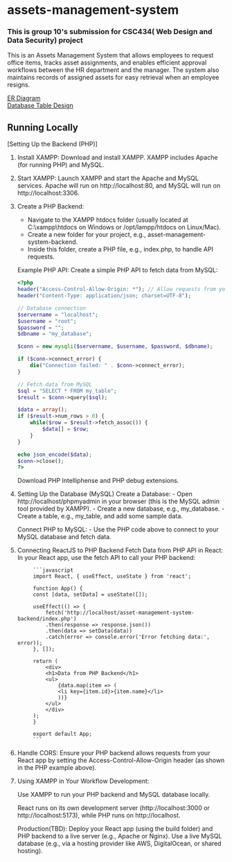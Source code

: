 # assets-management-system
### This is group 10's submission for CSC434( Web Design and Data Security) project

<p>This is an Assets Management System that allows employees to request office items, tracks asset assignments, and enables efficient approval workflows between the HR department and the manager. 
The system also maintains records of assigned assets for easy retrieval when an employee resigns. </p>

[ER Diagram](https://lucid.app/lucidchart/a3306a6d-dd63-4e10-aa91-82ac93e66541/edit?invitationId=inv_d4963a3c-4eeb-4c3e-a5d1-a6cae4cb8226&page=0_0#)
<br>
[Database Table Design](https://docs.google.com/document/d/14YLVsWOCC5YYNDU1jR4f3EzR9nHA6FsWQ8jM2PKTqWo/edit?usp=sharing)

## Running Locally
[Setting Up the Backend (PHP)]
1. Install XAMPP:
    Download and install XAMPP.
    XAMPP includes Apache (for running PHP) and MySQL.

2. Start XAMPP:
    Launch XAMPP and start the Apache and MySQL services.
    Apache will run on http://localhost:80, and MySQL will run on http://localhost:3306.

3. Create a PHP Backend:
    - Navigate to the XAMPP htdocs folder (usually located at C:\xampp\htdocs on Windows or /opt/lampp/htdocs on Linux/Mac).
    - Create a new folder for your project, e.g., asset-management-system-backend.
    - Inside this folder, create a PHP file, e.g., index.php, to handle API requests.

    Example PHP API:
    Create a simple PHP API to fetch data from MySQL:

    ```php
    <?php
    header("Access-Control-Allow-Origin: *"); // Allow requests from your React app
    header("Content-Type: application/json; charset=UTF-8");

    // Database connection
    $servername = "localhost";
    $username = "root";
    $password = "";
    $dbname = "my_database";

    $conn = new mysqli($servername, $username, $password, $dbname);

    if ($conn->connect_error) {
        die("Connection failed: " . $conn->connect_error);
    }

    // Fetch data from MySQL
    $sql = "SELECT * FROM my_table";
    $result = $conn->query($sql);

    $data = array();
    if ($result->num_rows > 0) {
        while($row = $result->fetch_assoc()) {
            $data[] = $row;
        }
    }

    echo json_encode($data);
    $conn->close();
    ?>
    ```

    Download PHP Intelliphense and PHP debug extensions.

4. Setting Up the Database (MySQL)
    Create a Database:
        - Open http://localhost/phpmyadmin in your browser (this is the MySQL admin tool provided by XAMPP).
        - Create a new database, e.g., my_database.
        - Create a table, e.g., my_table, and add some sample data.

    Connect PHP to MySQL:
        - Use the PHP code above to connect to your MySQL database and fetch data.

5. Connecting ReactJS to PHP Backend
    Fetch Data from PHP API in React:
        In your React app, use the fetch API to call your PHP backend:

            ```javascript
            import React, { useEffect, useState } from 'react';

            function App() {
            const [data, setData] = useState([]);

            useEffect(() => {
                fetch('http://localhost/asset-management-system-backend/index.php')
                .then(response => response.json())
                .then(data => setData(data))
                .catch(error => console.error('Error fetching data:', error));
            }, []);

            return (
                <div>
                <h1>Data from PHP Backend</h1>
                <ul>
                    {data.map(item => (
                    <li key={item.id}>{item.name}</li>
                    ))}
                </ul>
                </div>
            );
            }

            export default App;
            ```

6. Handle CORS:
    Ensure your PHP backend allows requests from your React app by setting the Access-Control-Allow-Origin header (as shown in the PHP example above).

7. Using XAMPP in Your Workflow
    Development:

    Use XAMPP to run your PHP backend and MySQL database locally.

    React runs on its own development server (http://localhost:3000 or http://localhost:5173), while PHP runs on http://localhost.

    Production(TBD):
    Deploy your React app (using the build folder) and PHP backend to a live server (e.g., Apache or Nginx).
    Use a live MySQL database (e.g., via a hosting provider like AWS, DigitalOcean, or shared hosting).
